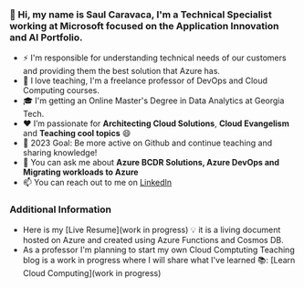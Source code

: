 ### 👋 Hi, my name is Saul Caravaca, I'm a Technical Specialist working at Microsoft focused on the Application Innovation and AI Portfolio.

- ⚡ I'm responsible for understanding technical needs of our customers and providing them the best solution that Azure has.
- 🌱 I love teaching, I'm a freelance professor of DevOps and Cloud Computing courses.
- 🎓 I'm getting an Online Master's Degree in Data Analytics at Georgia Tech.
- ❤️ I’m passionate for **Architecting Cloud Solutions**, **Cloud Evangelism** and **Teaching cool topics** 😄
- 🥅 2023 Goal: Be more active on Github and continue teaching and sharing knowledge!
- 💬 You can ask me about **Azure BCDR Solutions, Azure DevOps and Migrating workloads to Azure**
- 📫 You can reach out to me on [LinkedIn](https://www.linkedin.com/in/scaravacap/)

### Additional Information
-  Here is my [Live Resume](work in progress) 💡 it is a living document hosted on Azure and created using Azure Functions and Cosmos DB.
-  As a professor I'm planning to start my own Cloud Comptuting Teaching blog is a work in progress where I will share what I've learned 📚: [Learn Cloud Computing](work in progress)
